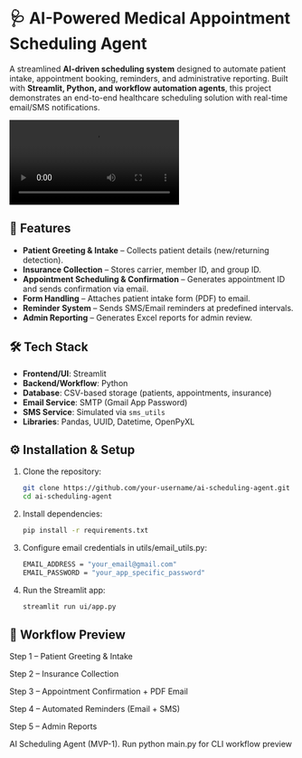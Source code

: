 # 🩺 AI-Powered Medical Appointment Scheduling Agent  

A streamlined **AI-driven scheduling system** designed to automate patient intake, appointment booking, reminders, and administrative reporting. Built with **Streamlit, Python, and workflow automation agents**, this project demonstrates an end-to-end healthcare scheduling solution with real-time email/SMS notifications.

![Demo](https://github.com/Vinay-014/ai-scheduling-agent/blob/main/Screen%20Recording%202025-09-21%20111113.mp4)  


## 🚀 Features  

- **Patient Greeting & Intake** – Collects patient details (new/returning detection).  
- **Insurance Collection** – Stores carrier, member ID, and group ID.  
- **Appointment Scheduling & Confirmation** – Generates appointment ID and sends confirmation via email.  
- **Form Handling** – Attaches patient intake form (PDF) to email.  
- **Reminder System** – Sends SMS/Email reminders at predefined intervals.  
- **Admin Reporting** – Generates Excel reports for admin review.  


## 🛠️ Tech Stack  

- **Frontend/UI**: Streamlit  
- **Backend/Workflow**: Python  
- **Database**: CSV-based storage (patients, appointments, insurance)  
- **Email Service**: SMTP (Gmail App Password)  
- **SMS Service**: Simulated via `sms_utils`  
- **Libraries**: Pandas, UUID, Datetime, OpenPyXL  


## ⚙️ Installation & Setup  

1. Clone the repository:  
   ```bash
   git clone https://github.com/your-username/ai-scheduling-agent.git
   cd ai-scheduling-agent

2. Install dependencies:
   ```bash
   pip install -r requirements.txt

3. Configure email credentials in utils/email_utils.py:
   ```bash
   EMAIL_ADDRESS = "your_email@gmail.com"
   EMAIL_PASSWORD = "your_app_specific_password"

4. Run the Streamlit app:
   ```bash
   streamlit run ui/app.py


## 📸 Workflow Preview

Step 1 – Patient Greeting & Intake

Step 2 – Insurance Collection

Step 3 – Appointment Confirmation + PDF Email

Step 4 – Automated Reminders (Email + SMS)

Step 5 – Admin Reports

AI Scheduling Agent (MVP-1). Run python main.py for CLI workflow preview
